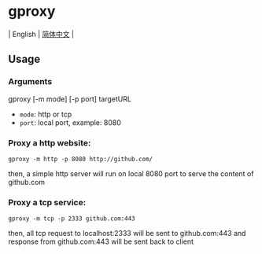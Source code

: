 # gproxy

| English | [简体中文](./README.zh-CN.md) |

## Usage

### Arguments
gproxy [-m mode] [-p port] targetURL

- ``mode``: http or tcp
- ``port``: local port, example: 8080


### Proxy a http website:
``gproxy -m http -p 8080 http://github.com/``

then, a simple http server will run on local 8080 port to serve the content of github.com

### Proxy a tcp service:
``gproxy -m tcp -p 2333 github.com:443``

then, all tcp request to localhost:2333 will be sent to github.com:443 and response from github.com:443 will be sent back to client
